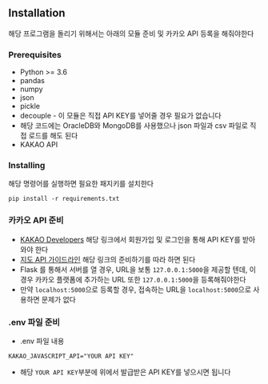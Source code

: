## Installation

해당 프로그램을 돌리기 위해서는 아래의 모듈 준비 및 카카오 API 등록을 해줘야한다

### Prerequisites

- Python >= 3.6
- pandas
- numpy
- json
- pickle
- decouple - 이 모듈은 직접 API KEY를 넣어줄 경우 필요가 없습니다
- 해당 코드에는 OracleDB와 MongoDB를 사용했으나 json 파일과 csv 파일로 직접 로드를 해도 된다
- KAKAO API



### Installing

해당 명령어를 실행하면 필요한 패지키를 설치한다

```
pip install -r requirements.txt
```



### 카카오 API 준비

- [KAKAO Developers](https://developers.kakao.com/) 해당 링크에서 회원가입 및 로그인을 통해 API KEY를 받아와야 한다
- [지도 API 가이드라인](http://apis.map.kakao.com/web/guide/) 해당 링크의 준비하기를 따라 하면 된다
- Flask 를 통해서 서버를 열 경우, URL을 보통 `127.0.0.1:5000`을 제공할 텐데, 이 경우 카카오 플랫폼에 추가하는 URL 또한 `127.0.0.1:5000`을 등록해줘야한다
- 만약 `localhost:5000`으로 등록할 경우, 접속하는 URL을 `localhost:5000`으로 사용하면 문제가 없다

### .env 파일 준비

- .env 파일 내용

```
KAKAO_JAVASCRIPT_API="YOUR API KEY"
```

- 해당 `YOUR API KEY`부분에 위에서 발급받은 API KEY를 넣으시면 됩니다


